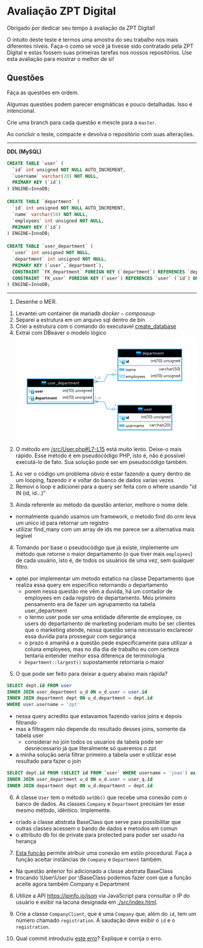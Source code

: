 # Avaliação ZPT Digital

Obrigado por dedicar seu tempo à avaliação da ZPT Digital!

O intuito deste teste é termos uma amostra do seu trabalho nos mais diferentes níveis. Faça-o como se você já tivesse sido contratado pela ZPT Digital e estas fossem suas primeiras tarefas nos nossos repositórios. Use esta avaliação para mostrar o melhor de si!

## Questões
Faça as questões em ordem.

Algumas questões podem parecer enigmáticas e pouco detalhadas. Isso é intencional.

Crie uma branch para cada questão e mescle para a `master`.

Ao concluir o teste, compacte e devolva o repositório com suas alterações.

---------------------
**DDL (MySQL)**
```sql
CREATE TABLE `user` (
  `id` int unsigned NOT NULL AUTO_INCREMENT,
  `username` varchar(20) NOT NULL,
  PRIMARY KEY (`id`)
) ENGINE=InnoDB;

CREATE TABLE `department` (
  `id` int unsigned NOT NULL AUTO_INCREMENT,
  `name` varchar(50) NOT NULL,
  `employees` int unsigned NOT NULL,
  PRIMARY KEY (`id`)
) ENGINE=InnoDB;

CREATE TABLE `user_department` (
  `user` int unsigned NOT NULL,
  `department` int unsigned NOT NULL,
  PRIMARY KEY (`user`,`department`),
  CONSTRAINT `FK_department` FOREIGN KEY (`department`) REFERENCES `department` (`id`) ON DELETE RESTRICT ON UPDATE RESTRICT,
  CONSTRAINT `FK_user` FOREIGN KEY (`user`) REFERENCES `user` (`id`) ON DELETE RESTRICT ON UPDATE RESTRICT
) ENGINE=InnoDB;
```
---------------------

1) Desenhe o MER.

1. Levantei um container de mariadb 
    $docker-compose up$
2. Separei a estrutura em um arquivo sql dentro de bin
3. Criei a estrutura com o comando do executavel [create_database](./bin/create_database)
4. Extrai com DBeaver o modelo lógico
![](./images/ex_1_der.png)


2) O método em [/src/User.php#L7-L15](./src/User.php#L4-L11) está muito lento. Deixe-o mais rápido. Esse método é em pseudocódigo PHP, isto é, não é possível executá-lo de fato. Sua solução pode ser em pseudocódigo também.

1. Ao ver o código um problema obvio é estar fazendo a query dentro de um looping, fazendo ir e voltar do banco de dados varias vezes
2. Removi o loop e adicionei para a query ser feita com o where usando "id IN (id, id...)"

3) Ainda referente ao método da questão anterior, melhore o nome dele.

* normalmente quando usamos um framework, o metodo find do orm leva um unico id para retornar um registro
* utilizar find_many com um array de ids me parece ser a alternativa mais legivel

4) Tomando por base o pseudocódigo que já existe, implemente um método que retorne o maior departamento (o que tiver mais `employees`) de cada usuário, isto é, de todos os usuários de uma vez, sem qualquer filtro.

* optei por implementar um metodo estatico na classe Departamento que realiza essa query em especifico retornando o departamento
    * porem nessa questão me vêm a duvida, há um contador de employees em cada registro de departamento. Meu primeiro pensamento era de fazer um agrupamento na tabela user_department
    * o termo user pode ser uma entidade diferente de employee, os users do departamento de marketing poderiam muito be ser clientes que o marketing atende, nessa questão seria necessario exclarecer essa duvida para prosseguir com segurança
    * o prazo é amanhã e a questão pede especificamente para utilizar a coluna employees, mas no dia dia de trabalho eu com certeza tentaria entender melhor essa diferença de terminologia
    * `Department::largest()` supostamente retornaria o maior


5) O que pode ser feito para deixar a query abaixo mais rápida?

```sql
SELECT dept.id FROM user
INNER JOIN user_department u_d ON u_d.user = user.id
INNER JOIN department dept ON u_d.department = dept.id
WHERE user.username = 'zpt'
```

* nessa query acredito que estavamos fazendo varios joins e depois filtrando
* mas a filtragem não depende do resultado desses joins, somente da tabela user
    * considerar no join todos os usuarios da tabela pode ser desnecessario já que literalmente só queremos o zpt
* a minha solução seria filtrar primeiro a tabela user e utilizar esse resultado para fazer o join

```sql
SELECT dept.id FROM (SELECT id FROM `user` WHERE username = 'joao') as user_q
INNER JOIN user_department u_d ON u_d.user = user_q.id
INNER JOIN department dept ON u_d.department = dept.id
```

6) A classe `User` tem o método `setDb()` que recebe uma conexão com o banco de dados. As classes `Company` e `Department` precisam ter esse mesmo método, idêntico. Implemente.

* criado a classe abstrata BaseClass que serve para possibilitar que outras classes acessem o bando de dados e metodos em comun
* o attributo db foi de private para protected para poder ser usado na herança

7) [Esta função](./src/Utils.php#L4) permite atribuir uma conexão em estilo procedural. Faça a função aceitar instâncias de `Company` e `Department` também.

* Na questão anterior foi adicionado a classe abstrata BaseClass
* trocando \User\User por \BaseClass podemos fazer com que a função aceite agora também Company e Department

8) Utilize a API https://ipinfo.io/json via JavaScript para consultar o IP do usuário e exibir na lacuna designada em [./src/index.html](./src/index.html).

9) Crie a classe `CompanyClient`, que é uma `Company` que, além do `id`, tem um número chamado `registration`. A saudação deve exibir o `id` e o `registration`.

10) Qual commit introduziu [este erro](./src/Department.php#L10)? Explique e corrija o erro.
